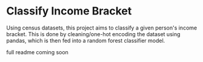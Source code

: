 # **Classify Income Bracket**
Using census datasets, this project aims to classify a given person's income bracket. This is done by cleaning/one-hot encoding the dataset using pandas, which is then fed into a random forest classifier model. 

full readme coming soon

 
